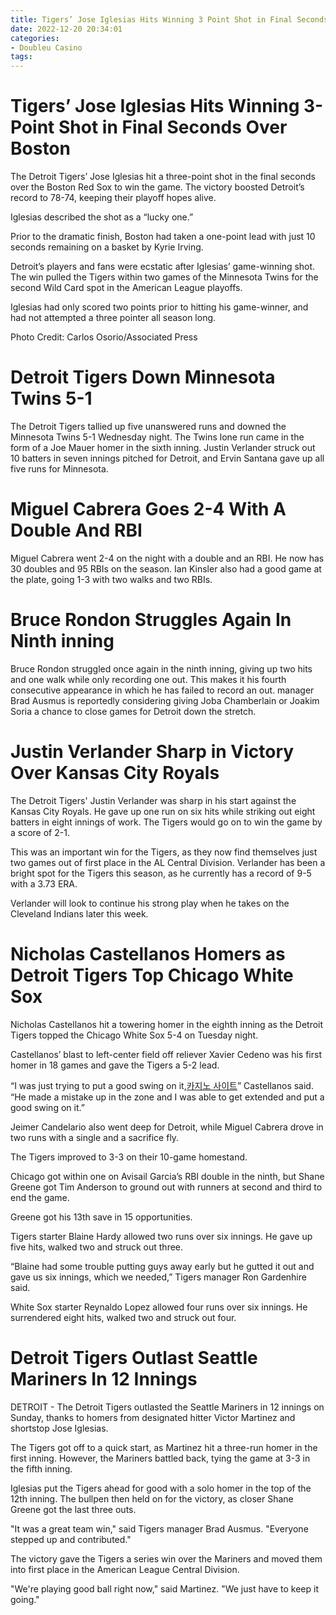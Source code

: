 ```yaml
---
title: Tigers’ Jose Iglesias Hits Winning 3 Point Shot in Final Seconds Over Boston
date: 2022-12-20 20:34:01
categories:
- Doubleu Casino
tags:
---
```



#  Tigers’ Jose Iglesias Hits Winning 3-Point Shot in Final Seconds Over Boston

The Detroit Tigers’ Jose Iglesias hit a three-point shot in the final seconds over the Boston Red Sox to win the game. The victory boosted Detroit’s record to 78-74, keeping their playoff hopes alive.

Iglesias described the shot as a “lucky one.”

Prior to the dramatic finish, Boston had taken a one-point lead with just 10 seconds remaining on a basket by Kyrie Irving.

Detroit’s players and fans were ecstatic after Iglesias’ game-winning shot. The win pulled the Tigers within two games of the Minnesota Twins for the second Wild Card spot in the American League playoffs.

Iglesias had only scored two points prior to hitting his game-winner, and had not attempted a three pointer all season long.

Photo Credit: Carlos Osorio/Associated Press

#  Detroit Tigers Down Minnesota Twins 5-1

The Detroit Tigers tallied up five unanswered runs and downed the Minnesota Twins 5-1 Wednesday night. The Twins lone run came in the form of a Joe Mauer homer in the sixth inning. Justin Verlander struck out 10 batters in seven innings pitched for Detroit, and Ervin Santana gave up all five runs for Minnesota.

# Miguel Cabrera Goes 2-4 With A Double And RBI

Miguel Cabrera went 2-4 on the night with a double and an RBI. He now has 30 doubles and 95 RBIs on the season. Ian Kinsler also had a good game at the plate, going 1-3 with two walks and two RBIs.

# Bruce Rondon Struggles Again In Ninth inning

Bruce Rondon struggled once again in the ninth inning, giving up two hits and one walk while only recording one out. This makes it his fourth consecutive appearance in which he has failed to record an out. manager Brad Ausmus is reportedly considering giving Joba Chamberlain or Joakim Soria a chance to close games for Detroit down the stretch.

#  Justin Verlander Sharp in Victory Over Kansas City Royals

The Detroit Tigers' Justin Verlander was sharp in his start against the Kansas City Royals. He gave up one run on six hits while striking out eight batters in eight innings of work. The Tigers would go on to win the game by a score of 2-1.

This was an important win for the Tigers, as they now find themselves just two games out of first place in the AL Central Division. Verlander has been a bright spot for the Tigers this season, as he currently has a record of 9-5 with a 3.73 ERA.

Verlander will look to continue his strong play when he takes on the Cleveland Indians later this week.

#  Nicholas Castellanos Homers as Detroit Tigers Top Chicago White Sox

Nicholas Castellanos hit a towering homer in the eighth inning as the Detroit Tigers topped the Chicago White Sox 5-4 on Tuesday night.

Castellanos’ blast to left-center field off reliever Xavier Cedeno was his first homer in 18 games and gave the Tigers a 5-2 lead.

“I was just trying to put a good swing on it,[카지노 사이트](https://choegocasino.com/)” Castellanos said. “He made a mistake up in the zone and I was able to get extended and put a good swing on it.”

Jeimer Candelario also went deep for Detroit, while Miguel Cabrera drove in two runs with a single and a sacrifice fly.

The Tigers improved to 3-3 on their 10-game homestand.

Chicago got within one on Avisail Garcia’s RBI double in the ninth, but Shane Greene got Tim Anderson to ground out with runners at second and third to end the game.

Greene got his 13th save in 15 opportunities.

Tigers starter Blaine Hardy allowed two runs over six innings. He gave up five hits, walked two and struck out three.

“Blaine had some trouble putting guys away early but he gutted it out and gave us six innings, which we needed,” Tigers manager Ron Gardenhire said.

White Sox starter Reynaldo Lopez allowed four runs over six innings. He surrendered eight hits, walked two and struck out four.

#  Detroit Tigers Outlast Seattle Mariners In 12 Innings

DETROIT - The Detroit Tigers outlasted the Seattle Mariners in 12 innings on Sunday, thanks to homers from designated hitter Victor Martinez and shortstop Jose Iglesias.

The Tigers got off to a quick start, as Martinez hit a three-run homer in the first inning. However, the Mariners battled back, tying the game at 3-3 in the fifth inning.

Iglesias put the Tigers ahead for good with a solo homer in the top of the 12th inning. The bullpen then held on for the victory, as closer Shane Greene got the last three outs.

"It was a great team win," said Tigers manager Brad Ausmus. "Everyone stepped up and contributed."

The victory gave the Tigers a series win over the Mariners and moved them into first place in the American League Central Division.

"We're playing good ball right now," said Martinez. "We just have to keep it going."